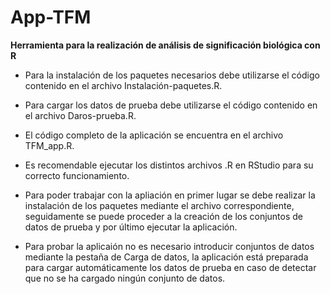 # App-TFM
**Herramienta para la realización de análisis de significación biológica con R**

* Para la instalación de los paquetes necesarios debe utilizarse el código contenido en el archivo Instalación-paquetes.R.

* Para cargar los datos de prueba debe utilizarse el código contenido en el archivo Daros-prueba.R.

* El código completo de la aplicación se encuentra en el archivo TFM_app.R.

* Es recomendable ejecutar los distintos archivos .R en RStudio para su correcto funcionamiento.

* Para poder trabajar con la apliación en primer lugar se debe realizar la instalación de los paquetes mediante el archivo correspondiente, seguidamente se puede proceder a la creación de los conjuntos de datos de prueba y por último ejecutar la aplicación.

* Para probar la aplicaión no es necesario introducir conjuntos de datos mediante la pestaña de Carga de datos, la aplicación está preparada para cargar automáticamente los datos de prueba en caso de detectar que no se ha cargado ningún conjunto de datos.
